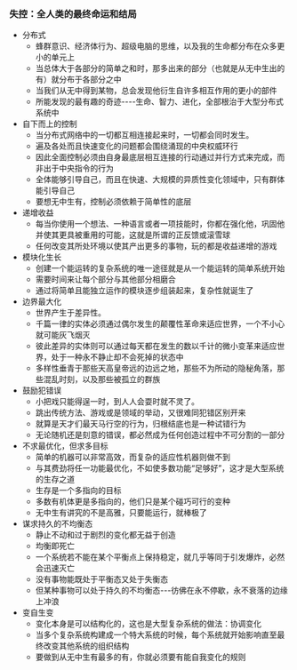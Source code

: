### 失控：全人类的最终命运和结局
-   分布式
    -   蜂群意识、经济体行为、超级电脑的思维，以及我的生命都分布在众多更小的单元上
    -   当总体大于各部分的简单之和时，那多出来的部分（也就是从无中生出的有）就分布于各部分之中
    -   当我们从无中得到某物，总会发现他衍生自许多相互作用的更小的部件
    -   所能发现的最有趣的奇迹----生命、智力、进化，全部根治于大型分布式系统中
-   自下而上的控制
    -   当分布式网络中的一切都互相连接起来时，一切都会同时发生。
    -   遍及各处而且快速变化的问题都会围绕涌现的中央权威环行
    -   因此全面控制必须由自身最底层相互连接的行动通过并行方式来完成，而非出于中央指令的行为
    -   全体能够引导自己，而且在快速、大规模的异质性变化领域中，只有群体能引导自己
    -   要想无中生有，控制必须依赖于简单性的底层
-   递增收益
    -   每当你使用一个想法、一种语言或者一项技能时，你都在强化他，巩固他并使其更具被重用的可能，这就是所谓的正反馈或滚雪球
    -   任何改变其所处环境以使其产出更多的事物，玩的都是收益递增的游戏
-   模块化生长
    -   创建一个能运转的复杂系统的唯一途径就是从一个能运转的简单系统开始
    -   需要时间来让每个部分与其他部分相磨合
    -   通过将简单且能独立运作的模块逐步组装起来，复杂性就诞生了
-   边界最大化
    -   世界产生于差异性。
    -   千篇一律的实体必须通过偶尔发生的颠覆性革命来适应世界，一个不小心就可能灰飞烟灭
    -   彼此差异的实体则可以通过每天都在发生的数以千计的微小变革来适应世界，处于一种永不静止却不会死掉的状态中
    -   多样性垂青于那些天高皇帝远的边远之地，那些不为所动的隐秘角落，那些混乱时刻，以及那些被孤立的群族
-   鼓励犯错误
    -   小把戏只能得逞一时，到人人会耍时就不灵了。
    -   跳出传统方法、游戏或是领域的举动，又很难同犯错区别开来
    -   就算是天才们最天马行空的行为，归根结底也是一种试错行为
    -   无论随机还是刻意的错误，都必然成为任何创造过程中不可分割的一部分
-   不求最优化，但求多目标
    -   简单的机器可以非常高效，而复杂的适应性机器则做不到
    -   与其费劲将任一功能最优化，不如使多数功能“足够好”，这才是大型系统的生存之道
    -   生存是一个多指向的目标
    -   多数有机体更是多指向的，他们只是某个碰巧可行的变种
    -   无中生有讲究的不是高雅，只要能运行，就棒极了
-   谋求持久的不均衡态
    -   静止不动和过于剧烈的变化都无益于创造
    -   均衡即死亡
    -   一个系统若不能在某个平衡点上保持稳定，就几乎等同于引发爆炸，必然会迅速灭亡
    -   没有事物能既处于平衡态又处于失衡态
    -   但某种事物可以处于持久的不均衡态---彷佛在永不停歇，永不衰落的边缘上冲浪
-   变自生变
    -   变化本身是可以结构化的，这也是大型复杂系统的做法：协调变化
    -   当多个复杂系统构建成一个特大系统的时候，每个系统就开始影响直至最终改变其他系统的组织结构
    -   要做到从无中生有最多的有，你就必须要有能自我变化的规则